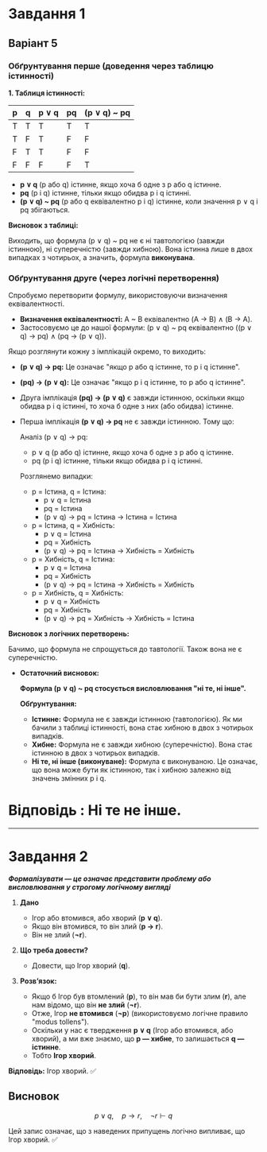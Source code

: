 
# Завдання 1
## Варіант 5

### Обґрунтування перше (доведення через таблицю істинності)

**1. Таблиця істинності:**

| p | q | p ∨ q | pq | (p ∨ q) ~ pq |
|---|---|-------|----|-------------|
| T | T | T     | T  | T           |
| T | F | T     | F  | F           |
| F | T | T     | F  | F           |
| F | F | F     | F  | T           |

* **p ∨ q** (p або q) істинне, якщо хоча б одне з p або q істинне.
* **pq** (p і q) істинне, тільки якщо обидва p і q істинні.
* **(p ∨ q) ~ pq** (p або q еквівалентно p і q) істинне, коли значення p ∨ q і pq збігаються.

**Висновок з таблиці:**

Виходить, що формула (p ∨ q) ~ pq не є ні тавтологією (завжди істинною), ні суперечністю (завжди хибною). Вона істинна лише в двох випадках з чотирьох, а значить, формула **виконувана**.

### Обґрунтування друге (через логічні перетворення)

Спробуємо перетворити формулу, використовуючи визначення еквівалентності.

* **Визначення еквівалентності:** A ~ B еквівалентно (A → B) ∧ (B → A).
* Застосовуємо це до нашої формули: (p ∨ q) ~ pq еквівалентно ((p ∨ q) → pq) ∧ (pq → (p ∨ q)).

Якщо розглянути кожну з імплікацій окремо, то виходить:

* **(p ∨ q) → pq:** Це означає "якщо p або q істинне, то p і q істинне".
* **(pq) → (p ∨ q):** Це означає "якщо p і q істинне, то p або q істинне".

* Друга імплікація **(pq) → (p ∨ q)** є завжди істинною, оскільки якщо обидва p і q істинні, то хоча б одне з них (або обидва) істинне.

* Перша імплікація **(p ∨ q) → pq** не є завжди істинною. Тому що:

    Аналіз (p ∨ q) → pq:

    * p ∨ q (p або q) істинне, якщо хоча б одне з p або q істинне.
    * pq (p і q) істинне, тільки якщо обидва p і q істинні.

    Розглянемо випадки:

    * p = Істина, q = Істина:
        * p ∨ q = Істина
        * pq = Істина
        * (p ∨ q) → pq = Істина → Істина = Істина
    * p = Істина, q = Хибність:
        * p ∨ q = Істина
        * pq = Хибність
        * (p ∨ q) → pq = Істина → Хибність = Хибність
    * p = Хибність, q = Істина:
        * p ∨ q = Істина
        * pq = Хибність
        * (p ∨ q) → pq = Істина → Хибність = Хибність
    * p = Хибність, q = Хибність:
        * p ∨ q = Хибність
        * pq = Хибність
        * (p ∨ q) → pq = Хибність → Хибність = Істина

**Висновок з логічних перетворень:**

Бачимо, що формула не спрощується до тавтології. Також вона не є суперечністю.

* **Остаточний висновок:**

    **Формула (p ∨ q) ~ pq стосується висловлювання "ні те, ні інше".**

    **Обґрунтування:**

    * **Істинне:** Формула не є завжди істинною (тавтологією). Як ми бачили з таблиці істинності, вона стає хибною в двох з чотирьох випадків.
    * **Хибне:** Формула не є завжди хибною (суперечністю). Вона стає істинною в двох з чотирьох випадків.
    * **Ні те, ні інше (виконуване):** Формула є виконуваною. Це означає, що вона може бути як істинною, так і хибною залежно від значень змінних p і q.

# Відповідь : Ні те не інше.

---

# Завдання 2 

***Формалізувати — це означає представити проблему або висловлювання у строгому логічному вигляді***

1. **Дано**  
   - Ігор або втомився, або хворий (**p ∨ q**).  
   - Якщо він втомився, то він злий (**p → r**).  
   - Він не злий (**¬r**).  

2. **Що треба довести?**  
   - Довести, що Ігор хворий (**q**).  

3. **Розв’язок:**  
   - Якщо б Ігор був втомлений (**p**), то він мав би бути злим (**r**), але нам відомо, що він **не злий** (**¬r**).  
   - Отже, Ігор **не втомився** (**¬p**) (використовуємо логічне правило "modus tollens").  
   - Оскільки у нас є твердження **p ∨ q** (Ігор або втомився, або хворий), а ми вже знаємо, що **p — хибне**, то залишається **q — істинне**.  
   - Тобто **Ігор хворий**.  

**Відповідь:** Ігор хворий. ✅

## Висновок

```math
p \vee q, \quad p \rightarrow r, \quad \neg r \vdash q
```

Цей запис означає, що з наведених припущень логічно випливає, що Ігор хворий. ✅


 



